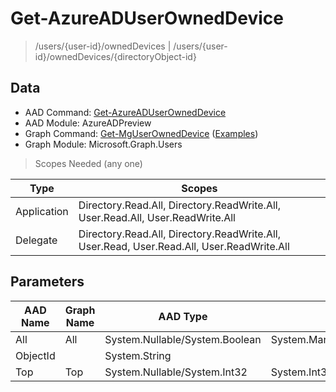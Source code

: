 # Get-AzureADUserOwnedDevice

> /users/{user-id}/ownedDevices | /users/{user-id}/ownedDevices/{directoryObject-id}

## Data

+ AAD Command: [Get-AzureADUserOwnedDevice](https://docs.microsoft.com/en-us/powershell/module/AzureADPreview/Get-AzureADUserOwnedDevice)
+ AAD Module: AzureADPreview
+ Graph Command: [Get-MgUserOwnedDevice](https://docs.microsoft.com/en-us/powershell/module/Microsoft.Graph.Users/Get-MgUserOwnedDevice) ([Examples](https://github.com/orgs/msgraph/discussions?discussions_q=Get-MgUserOwnedDevice))
+ Graph Module: Microsoft.Graph.Users

> Scopes Needed (any one)

|Type|Scopes|
|---|---|
|Application|Directory.Read.All, Directory.ReadWrite.All, User.Read.All, User.ReadWrite.All|
|Delegate|Directory.Read.All, Directory.ReadWrite.All, User.Read, User.Read.All, User.ReadWrite.All|

## Parameters

|AAD Name|Graph Name|AAD Type|Graph Type|Infos|
|---|---|---|---|---|
|All|All|System.Nullable/System.Boolean|System.Management.Automation.SwitchParameter||
|ObjectId||System.String|||
|Top|Top|System.Nullable/System.Int32|System.Int32||

